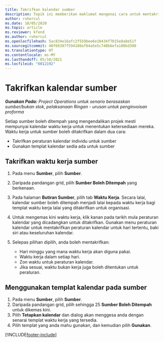 ```yaml
---
title: Takrifkan kalendar sumber
description: Topik ini memberikan maklumat mengenai cara untuk mentakrifkan kalendar waktu kerja untuk sumber dalam Project Operations.
author: ruhercul
ms.date: 10/05/2020
ms.topic: article
ms.reviewer: kfend
ms.author: ruhercul
ms.openlocfilehash: 5ac834e16afc2f559bee6e10434f7015e8a8e51f
ms.sourcegitcommit: 40f68387f594180af64a5e5c748b6efa188bd300
ms.translationtype: HT
ms.contentlocale: ms-MY
ms.lasthandoff: 05/10/2021
ms.locfileid: "6012192"
---
```

# <a name="define-resource-calendars"></a>Takrifkan kalendar sumber

_**Gunakan Pada:** Project Operations untuk senario berasaskan sumber/bukan stok, pelaksanaan Ringan - urusan untuk penginvoisan proforma_

Setiap sumber boleh ditempah yang mengendalikan projek mesti mempunyai kalendar waktu kerja untuk menentukan ketersediaan mereka. Waktu kerja untuk sumber boleh ditakrifkan dalam dua cara: 

   - Takrifkan peraturan kalendar individu untuk sumber
   - Gunakan templat kalendar sedia ada untuk sumber

## <a name="define-a-resources-working-hours"></a>Takrifkan waktu kerja sumber

1. Pada menu **Sumber**, pilih **Sumber**.
2. Daripada pandangan grid, pilih **Sumber Boleh Ditempah** yang berkenaan.
3. Pada halaman **Butiran Sumber**, pilih tab **Waktu Kerja**. Secara lalai, kalendar sumber boleh ditempah menjadi lalai kepada waktu kerja bagi templat waktu kerja lalai yang ditakrifkan untuk organisasi.
4. Untuk mengemas kini waktu kerja, klik kanan pada tarikh mula peraturan kalendar yang dicadangkan untuk ditakrifkan. Gunakan menu peraturan kalendar untuk mentakrifkan peraturan kalendar untuk hari tertentu, baki siri atau keseluruhan kalendar.
5. Selepas pilihan dipilih, anda boleh mentakrifkan:

    - Hari minggu yang mana waktu kerja akan diguna pakai.
    - Waktu kerja dalam setiap hari.
    - Zon waktu untuk peraturan kalendar.
    - Jika sesuai, waktu bukan kerja juga boleh ditentukan untuk peraturan.

## <a name="applying-a-calendar-template-to-a-resource"></a>Menggunakan templat kalendar pada sumber

1. Pada menu **Sumber**, pilih **Sumber**.
2. Daripada pandangan grid, pilih sehingga 25 **Sumber Boleh Ditempah** untuk dikemas kini.
3. Pilih **Tetapkan kalendar** dan dialog akan menggesa anda dengan senarai templat waktu kerja yang tersedia.
4. Pilih templat yang anda mahu gunakan, dan kemudian pilih **Gunakan**.


[!INCLUDE[footer-include](../includes/footer-banner.md)]